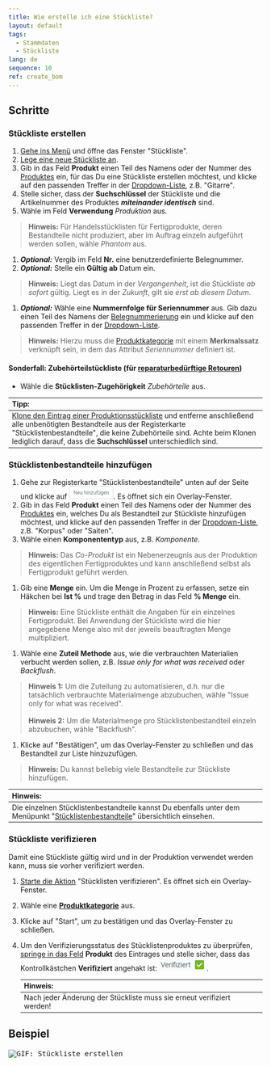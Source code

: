 ```yaml
---
title: Wie erstelle ich eine Stückliste?
layout: default
tags:
  - Stammdaten
  - Stückliste
lang: de
sequence: 10
ref: create_bom
---
```


## Schritte

### Stückliste erstellen
1. [Gehe ins Menü](Menu) und öffne das Fenster "Stückliste".
1. [Lege eine neue Stückliste an](Neuer_Datensatz_Fenster_Webui).
1. Gib in das Feld **Produkt** einen Teil des Namens oder der Nummer des [Produktes](NeuesProdukt) ein, für das Du eine Stückliste erstellen möchtest, und klicke auf den passenden Treffer in der <a href="Keyboard_Shortcuts_Liste#dropdown" title="Dynamisches Suchfeld (Autocomplete)">Dropdown-Liste</a>, z.B. "Gitarre".
1. Stelle sicher, dass der **Suchschlüssel** der Stückliste und die Artikelnummer des Produktes ***miteinander identisch*** sind.
1. Wähle im Feld **Verwendung** *Produktion* aus.
 >**Hinweis:** Für Handelsstücklisten für Fertigprodukte, deren Bestandteile nicht produziert, aber im Auftrag einzeln aufgeführt werden sollen, wähle *Phantom* aus.

1. ***Optional:*** Vergib im Feld **Nr.** eine benutzerdefinierte Belegnummer.
1. ***Optional:*** Stelle ein **Gültig ab** Datum ein.
 >**Hinweis:** Liegt das Datum in der *Vergangenheit*, ist die Stückliste *ab sofort* gültig. Liegt es in der *Zukunft*, gilt sie *erst ab diesem Datum*.

1. ***Optional:*** Wähle eine **Nummernfolge für Seriennummer** aus. Gib dazu einen Teil des Namens der [Belegnummerierung](Belegnummern_definieren) ein und klicke auf den passenden Treffer in der <a href="Keyboard_Shortcuts_Liste#dropdown" title="Dynamisches Suchfeld (Autocomplete)">Dropdown-Liste</a>.
 >**Hinweis:** Hierzu muss die [Produktkategorie](NeueProduktkategorie) mit einem **Merkmalssatz** verknüpft sein, in dem das Attribut *Seriennummer* definiert ist.

#### <a name="zubehörteilstueckliste">Sonderfall: Zubehörteilstückliste</a> (für [re­pa­ra­tur­be­dürf­tige Retouren](Reparaturen_Service_Annahme))
- Wähle die **Stücklisten-Zugehörigkeit** *Zubehörteile* aus.

| **Tipp:** |
| :--- |
| [Klone den Eintrag einer Produktionsstückliste](Klonen_Datensatz_Fenster) und entferne anschließend alle unbenötigten Bestandteile aus der Registerkarte "Stücklistenbestandteile", die keine Zubehörteile sind. Achte beim Klonen lediglich darauf, dass die **Suchschlüssel** unterschiedlich sind. |

### Stücklistenbestandteile hinzufügen
1. Gehe zur Registerkarte "Stücklistenbestandteile" unten auf der Seite und klicke auf !["Neu hinzufügen"](assets/Neu_hinzufuegen_Button.png). Es öffnet sich ein Overlay-Fenster.
1. Gib in das Feld **Produkt** einen Teil des Namens oder der Nummer des [Produktes](NeuesProdukt) ein, welches Du als Bestandteil zur Stückliste hinzufügen möchtest, und klicke auf den passenden Treffer in der <a href="Keyboard_Shortcuts_Liste#dropdown" title="Dynamisches Suchfeld (Autocomplete)">Dropdown-Liste</a>, z.B. "Korpus" oder "Saiten".
1. Wähle einen **Komponententyp** aus, z.B. *Komponente*.
 >**Hinweis:** Das *Co-Produkt* ist ein Nebenerzeugnis aus der Produktion des eigentlichen Fertigproduktes und kann anschließend selbst als Fertigprodukt geführt werden.

1. Gib eine **Menge** ein. Um die Menge in Prozent zu erfassen, setze ein Häkchen bei **Ist %** und trage den Betrag in das Feld **% Menge** ein.
 >**Hinweis:** Eine Stückliste enthält die Angaben für ein einzelnes Fertigprodukt. Bei Anwendung der Stückliste wird die hier angegebene Menge also mit der jeweils beauftragten Menge multipliziert.

1. Wähle eine **Zuteil Methode** aus, wie die verbrauchten Materialien verbucht werden sollen, z.B. *Issue only for what was received* oder *Backflush*.
 >**Hinweis 1:** Um die Zuteilung zu automatisieren, d.h. nur die tatsächlich verbrauchte Materialmenge abzubuchen, wähle "Issue only for what was received".<br><br>
 >**Hinweis 2:** Um die Materialmenge pro Stücklistenbestandteil einzeln abzubuchen, wähle "Backflush".

1. Klicke auf "Bestätigen", um das Overlay-Fenster zu schließen und das Bestandteil zur Liste hinzuzufügen.
 >**Hinweis:** Du kannst beliebig viele Bestandteile zur Stückliste hinzufügen.

| **Hinweis:** |
| :--- |
| Die einzelnen Stücklistenbestandteile kannst Du ebenfalls unter dem Menüpunkt "[Stücklistenbestandteile](Menu)" übersichtlich einsehen. |

### Stückliste verifizieren
Damit eine Stückliste gültig wird und in der Produktion verwendet werden kann, muss sie vorher verifiziert werden.

1. [Starte die Aktion](AktionStarten#aktionsmenue) "Stücklisten verifizieren". Es öffnet sich ein Overlay-Fenster.
1. Wähle eine [**Produktkategorie**](NeueProduktkategorie) aus.
1. Klicke auf "Start", um zu bestätigen und das Overlay-Fenster zu schließen.
1. Um den Verifizierungsstatus des Stücklistenproduktes zu überprüfen, [springe in das Feld](Springezu) **Produkt** des Eintrages und stelle sicher, dass das Kontrollkästchen **Verifiziert** angehakt ist: ![Verifiziert='Y'](assets/Stueckliste_Produkt_verifiziert.png).

    | **Hinweis:** |
    | :--- |
    | Nach jeder Änderung der Stückliste muss sie erneut verifiziert werden! |

## Beispiel
<kbd><img src="assets/Stueckliste_erstellen.gif" alt="GIF: Stückliste erstellen"></kbd>
